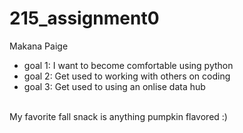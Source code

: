 # 215_assignment0
Makana Paige 
- goal 1: I want to become comfortable using python
- goal 2: Get used to working with others on coding
- goal 3: Get used to using an onlise data hub 
<br>
My favorite fall snack is anything pumpkin flavored :)
